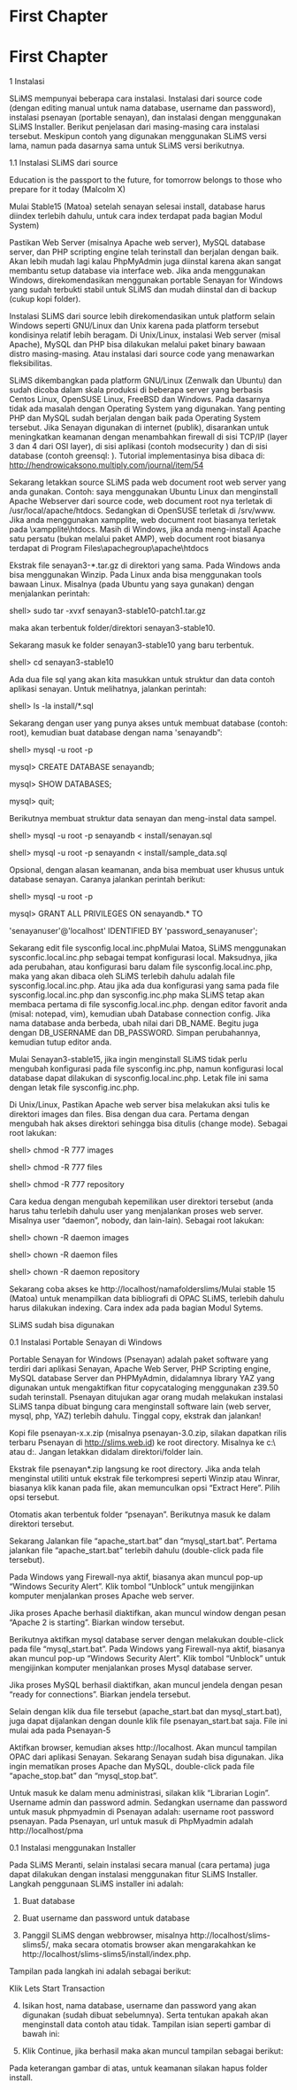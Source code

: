 # First Chapter

# First Chapter
1 Instalasi

SLiMS mempunyai beberapa cara instalasi. Instalasi dari source code (dengan editing manual untuk nama database, username dan password), instalasi psenayan (portable senayan), dan instalasi dengan menggunakan SLiMS Installer. Berikut penjelasan dari masing-masing cara instalasi tersebut. Meskipun contoh yang digunakan menggunakan SLiMS versi lama, namun pada dasarnya sama untuk SLiMS versi berikutnya. 

1.1 Instalasi SLiMS dari source

Education is the passport to the future, for tomorrow belongs to those who prepare for it today (Malcolm X)

Mulai Stable15 (Matoa) setelah senayan selesai install, database harus diindex terlebih dahulu, untuk cara index terdapat pada bagian Modul System)

Pastikan Web Server (misalnya Apache web server), MySQL database server, dan PHP scripting engine telah terinstall dan berjalan dengan baik. Akan lebih mudah lagi kalau PhpMyAdmin juga diinstal karena akan sangat membantu setup database via interface web. Jika anda menggunakan Windows, direkomendasikan menggunakan portable Senayan for Windows yang sudah terbukti stabil untuk SLiMS dan mudah diinstal dan di backup (cukup kopi folder).

Instalasi SLiMS dari source lebih direkomendasikan untuk platform selain Windows seperti GNU/Linux dan Unix karena pada platform tersebut kondisinya relatif lebih beragam. Di Unix/Linux, instalasi Web server (misal Apache), MySQL dan PHP bisa dilakukan melalui paket binary bawaan distro masing-masing. Atau instalasi dari source code yang menawarkan fleksibilitas.

SLiMS dikembangkan pada platform GNU/Linux (Zenwalk dan Ubuntu) dan sudah dicoba dalam skala produksi di beberapa server yang berbasis Centos Linux, OpenSUSE Linux, FreeBSD dan Windows. Pada dasarnya tidak ada masalah dengan Operating System yang digunakan. Yang penting PHP dan MySQL sudah berjalan dengan baik pada Operating System tersebut. Jika Senayan digunakan di internet (publik), disarankan untuk meningkatkan keamanan dengan menambahkan firewall di sisi TCP/IP (layer 3 dan 4 dari OSI layer), di sisi aplikasi (contoh modsecurity ) dan di sisi database (contoh greensql: ). Tutorial implementasinya bisa dibaca di: http://hendrowicaksono.multiply.com/journal/item/54



Sekarang letakkan source SLiMS pada web document root web server yang anda gunakan. Contoh: saya menggunakan Ubuntu Linux dan menginstall Apache Webserver dari source code, web document root nya terletak di /usr/local/apache/htdocs. Sedangkan di OpenSUSE terletak di /srv/www. Jika anda menggunakan xampplite, web document root biasanya terletak pada \xampplite\htdocs. Masih di Windows, jika anda meng-install Apache satu persatu (bukan melalui paket AMP), web document root biasanya terdapat di Program Files\apachegroup\apache\htdocs





Ekstrak file senayan3-*.tar.gz di direktori yang sama. Pada Windows anda bisa menggunakan Winzip. Pada Linux anda bisa menggunakan tools bawaan Linux. Misalnya (pada Ubuntu yang saya gunakan) dengan menjalankan perintah: 

shell> sudo tar -xvxf senayan3-stable10-patch1.tar.gz 

maka akan terbentuk folder/direktori senayan3-stable10.



Sekarang masuk ke folder senayan3-stable10 yang baru terbentuk.

shell> cd senayan3-stable10

Ada dua file sql yang akan kita masukkan untuk struktur dan data contoh aplikasi senayan. Untuk melihatnya, jalankan perintah: 

shell> ls -la install/*.sql 

Sekarang dengan user yang punya akses untuk membuat database (contoh: root), kemudian buat database dengan nama 'senayandb”: 

shell> mysql -u root -p 

mysql> CREATE DATABASE senayandb; 

mysql> SHOW DATABASES; 

mysql> quit;







Berikutnya membuat struktur data senayan dan meng-instal data sampel. 

shell> mysql -u root -p senayandb < install/senayan.sql 

shell> mysql -u root -p senayandn < install/sample_data.sql







Opsional, dengan alasan keamanan, anda bisa membuat user khusus untuk database senayan. Caranya jalankan perintah berikut: 

shell> mysql -u root -p 

mysql> GRANT ALL PRIVILEGES ON senayandb.* TO 

'senayanuser'@'localhost' IDENTIFIED BY 'password_senayanuser';





Sekarang edit file sysconfig.local.inc.phpMulai Matoa, SLiMS menggunakan sysconfic.local.inc.php sebagai tempat konfigurasi local. Maksudnya, jika ada perubahan, atau konfigurasi baru dalam file sysconfig.local.inc.php, maka yang akan dibaca oleh SLiMS terlebih dahulu adalah file sysconfig.local.inc.php. Atau jika ada dua konfigurasi yang sama pada file sysconfig.local.inc.php dan sysconfig.inc.php maka SLiMS tetap akan membaca pertama di file sysconfig.local.inc.php.  dengan editor favorit anda (misal: notepad, vim), kemudian ubah Database connection config. Jika nama database anda berbeda, ubah nilai dari DB_NAME. Begitu juga dengan DB_USERNAME dan DB_PASSWORD. Simpan perubahannya, kemudian tutup editor anda.

Mulai Senayan3-stable15, jika ingin menginstall SLiMS tidak perlu mengubah konfigurasi pada file sysconfig.inc.php, namun konfigurasi local database dapat dilakukan di sysconfig.local.inc.php. Letak file ini sama dengan letak file sysconfig.inc.php.

Di Unix/Linux, Pastikan Apache web server bisa melakukan aksi tulis ke direktori images dan files. Bisa dengan dua cara. Pertama dengan mengubah hak akses direktori sehingga bisa ditulis (change mode). Sebagai root lakukan: 

shell> chmod -R 777 images 

shell> chmod -R 777 files

shell> chmod -R 777 repository

Cara kedua dengan mengubah kepemilikan user direktori tersebut (anda harus tahu terlebih dahulu user yang menjalankan proses web server. Misalnya user “daemon”, nobody, dan lain-lain). Sebagai root lakukan: 

shell> chown -R daemon images 

shell> chown -R daemon files

shell> chown -R daemon repository



Sekarang coba akses ke http://localhost/namafolderslims/Mulai stable 15 (Matoa) untuk menampilkan data bibliografi di OPAC SLiMS, terlebih dahulu harus dilakukan indexing. Cara index ada pada bagian Modul Sytems.

SLiMS sudah bisa digunakan

0.1 Instalasi Portable Senayan di Windows

Portable Senayan for Windows (Psenayan) adalah paket software yang terdiri dari aplikasi Senayan, Apache Web Server, PHP Scripting engine, MySQL database Server dan PHPMyAdmin, didalamnya library YAZ yang digunakan untuk mengaktifkan fitur copycataloging menggunakan z39.50 sudah terinstall. Psenayan ditujukan agar orang mudah melakukan instalasi SLiMS tanpa dibuat bingung cara menginstall software lain (web server, mysql, php, YAZ) terlebih dahulu. Tinggal copy, ekstrak dan jalankan!



Kopi file psenayan-x.x.zip (misalnya psenayan-3.0.zip, silakan dapatkan rilis terbaru Psenayan di http://slims.web.id) ke root directory. Misalnya ke c:\ atau d:\. Jangan letakkan didalam direktori/folder lain.



Ekstrak file psenayan*.zip langsung ke root directory. Jika anda telah menginstal utiliti untuk ekstrak file terkompresi seperti Winzip atau Winrar, biasanya klik kanan pada file, akan memunculkan opsi “Extract Here”. Pilih opsi tersebut.



Otomatis akan terbentuk folder “psenayan”. Berikutnya masuk ke dalam direktori tersebut.



Sekarang Jalankan file “apache_start.bat” dan “mysql_start.bat”. Pertama jalankan file “apache_start.bat” terlebih dahulu (double-click pada file tersebut).



Pada Windows yang Firewall-nya aktif, biasanya akan muncul pop-up “Windows Security Alert”. Klik tombol “Unblock” untuk mengijinkan komputer menjalankan proses Apache web server.



Jika proses Apache berhasil diaktifkan, akan muncul window dengan pesan “Apache 2 is starting”. Biarkan window tersebut.



Berikutnya aktifkan mysql database server dengan melakukan double-click pada file “mysql_start.bat”. Pada Windows yang Firewall-nya aktif, biasanya akan muncul pop-up “Windows Security Alert”. Klik tombol “Unblock” untuk mengijinkan komputer menjalankan proses Mysql database server.



Jika proses MySQL berhasil diaktifkan, akan muncul jendela dengan pesan “ready for connections”. Biarkan jendela tersebut.

Selain dengan klik dua file tersebut (apache_start.bat dan mysql_start.bat), juga dapat dijalankan dengan dounle klik file psenayan_start.bat saja. File ini mulai ada pada Psenayan-5



Aktifkan browser, kemudian akses http://localhost. Akan muncul tampilan OPAC dari aplikasi Senayan. Sekarang Senayan sudah bisa digunakan. Jika ingin mematikan proses Apache dan MySQL, double-click pada file “apache_stop.bat” dan “mysql_stop.bat”.

Untuk masuk ke dalam menu administrasi, silakan klik “Librarian Login”. Username admin dan password admin. Sedangkan username dan password untuk masuk phpmyadmin di Psenayan adalah: username root password psenayan. Pada Psenayan, url untuk masuk di PhpMyadmin adalah http://localhost/pma

0.1 Instalasi menggunakan Installer

Pada SLiMS Meranti, selain instalasi secara manual (cara pertama) juga dapat dilakukan dengan instalasi menggunakan fitur SLiMS Installer. Langkah penggunaan SLiMS installer ini adalah: 

1. Buat database 

2. Buat username dan password untuk database 

3. Panggil SLiMS dengan webbrowser, misalnya http://localhost/slims-slims5/, maka secara otomatis browser akan mengarakahkan ke http://localhost/slims-slims5/install/index.php. 

Tampilan pada langkah ini adalah sebagai berikut: 



Klik Lets Start Transaction

4. Isikan host, nama database, username dan password yang akan digunakan (sudah dibuat sebelumnya). Serta tentukan apakah akan menginstall data contoh atau tidak. Tampilan isian seperti gambar di bawah ini:



5. Klik Continue, jika berhasil maka akan muncul tampilan sebagai berikut:



Pada keterangan gambar di atas, untuk keamanan silakan hapus folder install.